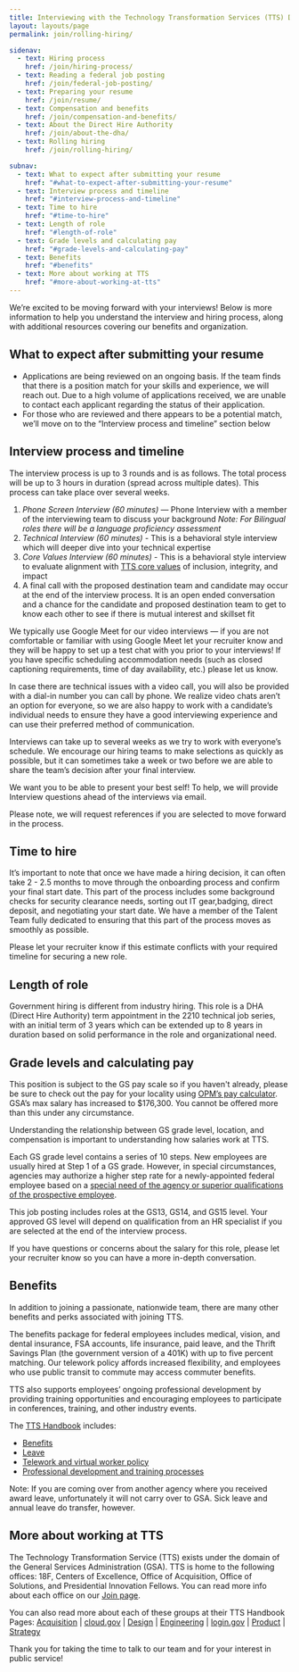```yaml
---
title: Interviewing with the Technology Transformation Services (TTS) Design Team
layout: layouts/page
permalink: join/rolling-hiring/

sidenav:
  - text: Hiring process
    href: /join/hiring-process/
  - text: Reading a federal job posting
    href: /join/federal-job-posting/
  - text: Preparing your resume
    href: /join/resume/
  - text: Compensation and benefits
    href: /join/compensation-and-benefits/
  - text: About the Direct Hire Authority
    href: /join/about-the-dha/
  - text: Rolling hiring
    href: /join/rolling-hiring/

subnav:
  - text: What to expect after submitting your resume
    href: "#what-to-expect-after-submitting-your-resume"
  - text: Interview process and timeline
    href: "#interview-process-and-timeline"
  - text: Time to hire
    href: "#time-to-hire"
  - text: Length of role
    href: "#length-of-role"
  - text: Grade levels and calculating pay
    href: "#grade-levels-and-calculating-pay"
  - text: Benefits
    href: "#benefits"
  - text: More about working at TTS
    href: "#more-about-working-at-tts"
---
```


We’re excited to be moving forward with your interviews! Below is more
information to help you understand the interview and hiring process, along
with additional resources covering our benefits and organization.

## What to expect after submitting your resume

- Applications are being reviewed on an ongoing basis. If the team finds
  that there is a position match for your skills and experience, we will
  reach out. Due to a high volume of applications received, we are unable
  to contact each applicant regarding the status of their application.
- For those who are reviewed and there appears to be a potential match,
  we’ll move on to the “Interview process and timeline” section below

## Interview process and timeline

The interview process is up to 3 rounds and is as follows. The total
process will be up to 3 hours in duration (spread across multiple dates).
This process can take place over several weeks.

1. *Phone Screen Interview (60 minutes)* — Phone Interview with a member
  of the interviewing team to discuss your background
  *Note: For Bilingual roles there will be a language proficiency assessment*
2. *Technical Interview (60 minutes)* - This is a behavioral style
  interview which will deeper dive into your technical expertise
3. *Core Values Interview (60 minutes)* - This is a behavioral style interview
  to evaluate alignment with
  [TTS core values](https://handbook.tts.gsa.gov/about-us/tts-history/)
  of inclusion, integrity, and impact
4. A final call with the proposed destination team and candidate may occur
  at the end of the interview process. It is an open ended conversation
  and a chance for the candidate and proposed destination team to get to
  know each other to see if there is mutual interest and skillset fit

We typically use Google Meet for our video interviews — if you are
not comfortable or familiar with using Google Meet let your recruiter
know and they will be happy to set up a test chat with you prior to
your interviews! If you have specific scheduling accommodation needs
(such as closed captioning requirements, time of day availability, etc.)
please let us know.

In case there are technical issues with a video call, you will also be
provided with a dial-in number you can call by phone.
We realize video chats aren’t an option for everyone, so we are also happy
to work with a candidate’s individual needs to ensure they have a good
interviewing experience and can use their preferred method of communication.

Interviews can take up to several weeks as we try to work with everyone’s
schedule. We encourage our hiring teams to make selections as quickly as
possible, but it can sometimes take a week or two before we are able to
share the team’s decision after your final interview.

We want you to be able to present your best self! To help, we will provide
Interview questions ahead of the interviews via email.

Please note, we will request references if you are selected to move forward
in the process.

## Time to hire

It’s important to note that once we have made a hiring decision, it can often
take 2 - 2.5 months to move through the onboarding process and confirm your
final start date. This part of the process includes some background checks
for security clearance needs, sorting out IT gear,badging, direct deposit,
and negotiating your start date. We have a member of the Talent Team fully
dedicated to ensuring that this part of the process moves as smoothly as
possible.

Please let your recruiter know if this estimate conflicts with your
required timeline for securing a new role.

## Length of role

Government hiring is different from industry hiring. This role is a
DHA (Direct Hire Authority) term appointment in the 2210 technical job series,
with an initial term of 3 years which can be extended up to 8 years in
duration based on solid performance in the role and organizational need.

## Grade levels and calculating pay

This position is subject to the GS pay scale so if you haven't already,
please be sure to check out the pay for your locality using
[OPM’s pay calculator](https://www.opm.gov/policy-data-oversight/pay-leave/salaries-wages/2022/general-schedule-gs-salary-calculator/).
GSA’s max salary has increased to $176,300. You cannot be offered more than
this under any circumstance.

Understanding the relationship between GS grade level, location, and
compensation is important to understanding how salaries work at TTS.

Each GS grade level contains a series of 10 steps. New employees are
usually hired at Step 1 of a GS grade. However, in special circumstances,
agencies may authorize a higher step rate for a newly-appointed federal
employee based on a
[special need of the agency or superior qualifications of the prospective employee](https://www.opm.gov/policy-data-oversight/pay-leave/pay-administration/fact-sheets/superior-qualifications-and-special-needs-pay-setting-authority/).

This job posting includes roles at the GS13, GS14, and GS15 level.
Your approved GS level will depend on qualification from an HR specialist
if you are selected at the end of the interview process.

If you have questions or concerns about the salary for this role, please
let your recruiter know so you can have a more in-depth conversation.

## Benefits

In addition to joining a passionate, nationwide team, there are many other
benefits and perks associated with joining TTS.

The benefits package for federal employees includes medical, vision,
and dental insurance, FSA accounts, life insurance, paid leave, and the
Thrift Savings Plan (the government version of a 401K) with up to five
percent matching. Our telework policy affords increased flexibility, and
employees who use public transit to commute may access commuter benefits.

TTS also supports employees’ ongoing professional development by providing
training opportunities and encouraging employees to participate in
conferences, training, and other industry events.

The [TTS Handbook](https://handbook.18f.gov/) includes:
- [Benefits](https://handbook.18f.gov/benefits/)
- [Leave](https://handbook.18f.gov/benefits/#leave)
- [Telework and virtual worker policy](https://handbook.18f.gov/telework/)
- [Professional development and training processes](https://handbook.18f.gov/attending-conferences/)

Note: If you are coming over from another agency where you received award
leave, unfortunately it will not carry over to GSA. Sick leave and annual
leave do transfer, however.

## More about working at TTS

The Technology Transformation Service (TTS) exists under the domain of the
General Services Administration (GSA). TTS is home to the following offices:
18F, Centers of Excellence, Office of Acquisition, Office of Solutions, and
Presidential Innovation Fellows. You can read more info about each office on
our [Join page](https://join.tts.gsa.gov/tts-offices/).

You can also read more about each of these groups at their TTS Handbook Pages:
 [Acquisition](https://handbook.18f.gov/acqstack/) |
 [cloud.gov](https://cloud.gov/) |
 [Design](https://handbook.18f.gov/design/) |
 [Engineering](https://handbook.18f.gov/engineering/) |
 [login.gov](https://login.gov/) |
 [Product](https://handbook.18f.gov/product/) |
 [Strategy](https://handbook.18f.gov/strategy/)

Thank you for taking the time to talk to our team
and for your interest in public service!
